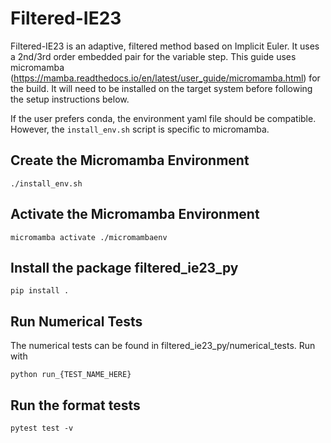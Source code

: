 # Filtered-IE23
Filtered-IE23 is an adaptive, filtered method based on Implicit Euler. It uses a 2nd/3rd order embedded pair for the variable step. This guide uses micromamba (https://mamba.readthedocs.io/en/latest/user_guide/micromamba.html) for the build. It will need to be installed on the target system before following the setup instructions below.

If the user prefers conda, the environment yaml file should be compatible. However, the `install_env.sh` script is specific to micromamba.

## Create the Micromamba Environment
```
./install_env.sh
```

## Activate the Micromamba Environment
```
micromamba activate ./micromambaenv
```

## Install the package filtered_ie23_py
```
pip install .
```

## Run Numerical Tests
The numerical tests can be found in filtered_ie23_py/numerical_tests. Run with
```
python run_{TEST_NAME_HERE}
```

## Run the format tests
```
pytest test -v
```